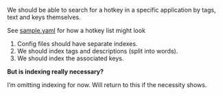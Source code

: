 We should be able to search for a hotkey in a specific application by
tags, text and keys themselves.

See [sample.yaml](../static/sample.yaml) for how a hotkey list might
look

1.  Config files should have separate indexes.
2.  We should index tags and descriptions (split into words).
3.  We should index the associated keys.

**But is indexing really necessary?**

I’m omitting indexing for now. Will return to this if the necessity
shows.
